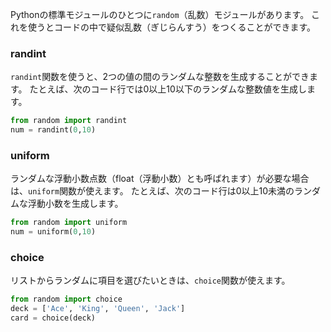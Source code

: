 Pythonの標準モジュールのひとつに`random`（乱数）モジュールがあります。 これを使うとコードの中で疑似乱数（ぎじらんすう）をつくることができます。

### randint

`randint`関数を使うと、2つの値の間のランダムな整数を生成することができます。 たとえば、次のコード行では0以上10以下のランダムな整数値を生成します。

```python
from random import randint
num = randint(0,10)
```

### uniform

ランダムな浮動小数点数（float（浮動小数）とも呼ばれます）が必要な場合は、`uniform`関数が使えます。 たとえば、次のコード行は0以上10未満のランダムな浮動小数を生成します。

```python
from random import uniform
num = uniform(0,10)
```

### choice

リストからランダムに項目を選びたいときは、`choice`関数が使えます。

```python
from random import choice
deck = ['Ace', 'King', 'Queen', 'Jack']
card = choice(deck)
```

